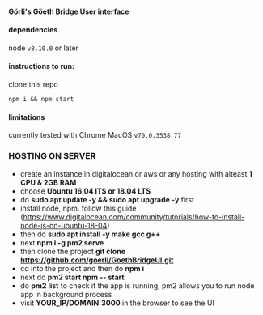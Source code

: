 #### Görli's Göeth Bridge User interface 

#### dependencies
node `v8.10.0` or later 

#### instructions to run:
clone this repo

`npm i && npm start`

#### limitations

currently tested with Chrome MacOS `v70.0.3538.77`

### HOSTING ON SERVER

- create an instance in digitalocean or aws or any hosting with alteast **1 CPU & 2GB RAM**
- choose **Ubuntu 16.04 lTS or 18.04 LTS**
- do **sudo apt update -y && sudo apt upgrade -y** first
- install node, npm. follow this guide (https://www.digitalocean.com/community/tutorials/how-to-install-node-js-on-ubuntu-18-04)
- then do **sudo apt install -y make gcc g++**
- next **npm i -g pm2 serve**
- then clone the project **git clone https://github.com/goerli/GoethBridgeUI.git**
- cd into the project and then do **npm i**
- next do **pm2 start npm -- start**
- do **pm2 list** to check if the app is running, pm2 allows you to run node app in background process
- visit **YOUR_IP/DOMAIN:3000** in the browser to see the UI
